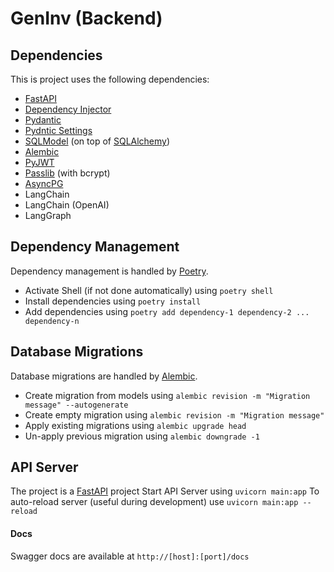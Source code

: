 # GenInv (Backend)
## Dependencies
This is project uses the following dependencies:
- [FastAPI](https://fastapi.tiangolo.com/)
- [Dependency Injector](https://python-dependency-injector.ets-labs.org/)
- [Pydantic](https://docs.pydantic.dev/latest/)
- [Pydntic Settings](https://docs.pydantic.dev/latest/concepts/pydantic_settings/)
- [SQLModel](https://sqlmodel.tiangolo.com/) (on top of [SQLAlchemy](https://www.sqlalchemy.org/))
- [Alembic](https://alembic.sqlalchemy.org/en/latest/)
- [PyJWT](https://pyjwt.readthedocs.io/en/stable/)
- [Passlib](https://passlib.readthedocs.io/en/stable/) (with bcrypt)
- [AsyncPG](https://magicstack.github.io/asyncpg/current/)
- LangChain
- LangChain (OpenAI)
- LangGraph

## Dependency Management
Dependency management is handled by [Poetry](https://python-poetry.org/).
- Activate Shell (if not done automatically) using `poetry shell`
- Install dependencies using `poetry install`
- Add dependencies using `poetry add dependency-1 dependency-2 ... dependency-n`

## Database Migrations
Database migrations are handled by [Alembic](https://alembic.sqlalchemy.org/en/latest/).
- Create migration from models using `alembic revision -m "Migration message" --autogenerate`
- Create empty migration using `alembic revision -m "Migration message"`
- Apply existing migrations using `alembic upgrade head`
- Un-apply previous migration using `alembic downgrade -1`

## API Server
The project is a [FastAPI](https://fastapi.tiangolo.com/) project
Start API Server using `uvicorn main:app`
To auto-reload server (useful during development) use `uvicorn main:app --reload`

#### Docs
Swagger docs are available at `http://[host]:[port]/docs`

